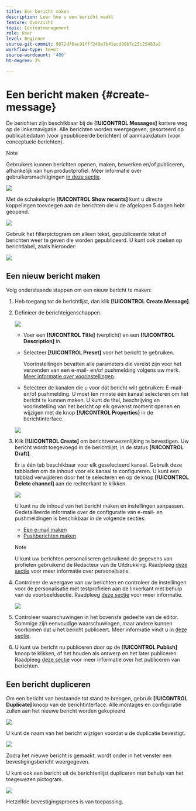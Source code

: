 ```yaml
---
title: Een bericht maken
description: Leer hoe u een bericht maakt
feature: Overzicht
topic: Contentmanagement
role: User
level: Beginner
source-git-commit: 9872df0ac91fff249a7b41ecd99b7c25c25463a9
workflow-type: tm+mt
source-wordcount: '480'
ht-degree: 2%

---
```


# Een bericht maken {#create-message}

De berichten zijn beschikbaar bij de **[!UICONTROL Messages]** kortere weg op de linkernavigatie. Alle berichten worden weergegeven, gesorteerd op publicatiedatum (voor gepubliceerde berichten) of aanmaakdatum (voor conceptuele berichten).

>[!NOTE]
>
>Gebruikers kunnen berichten openen, maken, bewerken en/of publiceren, afhankelijk van hun productprofiel. Meer informatie over gebruikersmachtigingen [in deze sectie](../using/administration/permissions.md).

![](assets/messages-list.png)

Met de schakeloptie **[!UICONTROL Show recents]** kunt u directe koppelingen toevoegen aan de berichten die u de afgelopen 5 dagen hebt geopend.

![](assets/show-recent-messages.png)

Gebruik het filterpictogram om alleen tekst, gepubliceerde tekst of berichten weer te geven die worden gepubliceerd. U kunt ook zoeken op berichtlabel, zoals hieronder:

![](assets/filter-messages.png)

## Een nieuw bericht maken

Volg onderstaande stappen om een nieuw bericht te maken:

1. Heb toegang tot de berichtlijst, dan klik **[!UICONTROL Create Message]**.

1. Definieer de berichteigenschappen.

   ![](assets/create-message-properties.png)

   * Voer een **[!UICONTROL Title]** (verplicht) en een **[!UICONTROL Description]** in.

   * Selecteer **[!UICONTROL Preset]** voor het bericht te gebruiken.

      Voorinstellingen bevatten alle parameters die vereist zijn voor het verzenden van een e-mail- en/of pushmelding volgens uw merk. [Meer informatie over voorinstellingen](../using/configuration/message-presets.md).

   * Selecteer de kanalen die u voor dat bericht wilt gebruiken: E-mail- en/of pushmelding. U moet ten minste één kanaal selecteren om het bericht te kunnen maken.
   U kunt de titel, beschrijving en voorinstelling van het bericht op elk gewenst moment openen en wijzigen met de knop **[!UICONTROL Properties]** in de berichtinterface.

   ![](assets/message-properties.png)


1. Klik **[!UICONTROL Create]** om berichtverwezenlijking te bevestigen. Uw bericht wordt toegevoegd in de berichtlijst, in de status **[!UICONTROL Draft]**.

   Er is één tab beschikbaar voor elk geselecteerd kanaal. Gebruik deze tabbladen om de inhoud voor elk kanaal te configureren. U kunt een tabblad verwijderen door het te selecteren en op de knop **[!UICONTROL Delete channel]** aan de rechterkant te klikken.

   ![](assets/create-messages-content.png)

   U kunt nu de inhoud van het bericht maken en instellingen aanpassen. Gedetailleerde informatie over de configuratie van e-mail- en pushmeldingen is beschikbaar in de volgende secties:

   * [Een e-mail maken](create-email.md)
   * [Pushberichten maken](create-push.md)

   >[!NOTE]
   >   
   >U kunt uw berichten personaliseren gebruikend de gegevens van profielen gebruikend de Redacteur van de Uitdrukking. Raadpleeg [deze sectie](personalization/personalize.md) voor meer informatie over personalisatie.


1. Controleer de weergave van uw berichten en controleer de instellingen voor de personalisatie met testprofielen aan de linkerkant met behulp van de voorbeeldsectie. Raadpleeg [deze sectie](preview.md) voor meer informatie.

   ![](assets/messages-simple-preview.png)

1. Controleer waarschuwingen in het bovenste gedeelte van de editor.  Sommige zijn eenvoudige waarschuwingen, maar andere kunnen voorkomen dat u het bericht publiceert. Meer informatie vindt u in [deze sectie](alerts.md).

1. U kunt uw bericht nu publiceren door op de **[!UICONTROL Publish]** knoop te klikken, of het houden als ontwerp en het later publiceren. Raadpleeg [deze sectie](publish-manage-message.md) voor meer informatie over het publiceren van berichten.

## Een bericht dupliceren

Om een bericht van bestaande tot stand te brengen, gebruik **[!UICONTROL Duplicate]** knoop van de berichtinterface. Alle montages en configuratie zullen aan het nieuwe bericht worden gekopieerd

![](assets/message-duplicate.png)

U kunt de naam van het bericht wijzigen voordat u de duplicatie bevestigt.

![](assets/message-duplicate-confirm.png)

Zodra het nieuwe bericht is gemaakt, wordt onder in het venster een bevestigingsbericht weergegeven.

U kunt ook een bericht uit de berichtenlijst dupliceren met behulp van het toegewezen pictogram.

![](assets/message-duplicate-from-list.png)

Hetzelfde bevestigingsproces is van toepassing.
